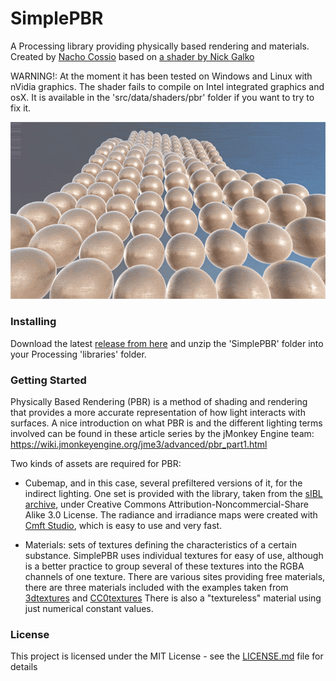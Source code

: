 # SimplePBR

A Processing library providing physically based rendering and materials. Created by [Nacho Cossio](http://nachocossio.com) based on [a shader by Nick Galko](https://gist.github.com/galek/53557375251e1a942dfa)

WARNING!: At the moment it has been tested on Windows and Linux with nVidia graphics. The shader fails to compile on Intel integrated graphics and osX. It is available in the 'src/data/shaders/pbr' folder if you want to try to fix it.

![](screenshot.gif)


### Installing
Download the latest [release from here](https://github.com/kosowski/SimplePBR/releases/download/v0.1/SimplePBR.zip) and unzip the 'SimplePBR' folder into your Processing 'libraries' folder.


### Getting Started
Physically Based Rendering (PBR) is a method of shading and rendering that provides a more accurate representation of how light interacts with surfaces. A nice introduction on what PBR is and the different lighting terms involved can be found in these article series by the jMonkey Engine team:
https://wiki.jmonkeyengine.org/jme3/advanced/pbr_part1.html


Two kinds of assets are required for PBR:
- Cubemap, and in this case, several prefiltered versions of it, for the indirect lighting. One set is provided with the library, taken from the [sIBL archive](http://www.hdrlabs.com/sibl/archive.html), under Creative Commons Attribution-Noncommercial-Share Alike 3.0 License. The radiance and irradiance maps were created with [Cmft Studio](https://github.com/dariomanesku/cmftStudio), which is easy to use and very fast.

- Materials: sets of textures defining the characteristics of a certain substance. SimplePBR uses individual textures for easy of use, although is a better practice to group several of these textures into the RGBA channels of one texture. There are  various sites providing free materials, there are three materials included with the examples taken from [3dtextures](https://3dtextures.me/) and [CC0textures](https://cc0textures.com/) There is also a "textureless" material using just numerical constant values.



### License

This project is licensed under the MIT License - see the [LICENSE.md](LICENSE.md) file for details
